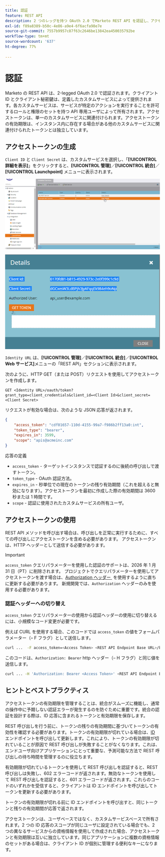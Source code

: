 ```yaml
---
title: 認証
feature: REST API
description: 2 つのレッグを持つ OAuth 2.0 でMarketo REST API を認証し、アクセストークンを作成して使用し、Authorization ヘッダーに切り替え、有効期限を管理し、601 エラーと 602 エラーを処理します。
exl-id: f89a8389-b50c-4e86-a9e4-6f6acfa98e7e
source-git-commit: 7557b9957c87f63c2646be13842ea450035792be
workflow-type: tm+mt
source-wordcount: '637'
ht-degree: 77%

---
```


# 認証

Marketo の REST API は、2-legged OAuth 2.0 で認証されます。クライアント ID とクライアント秘密鍵は、定義したカスタムサービスによって提供されます。各カスタムサービスは、サービスが特定のアクションを実行することを許可するロールと権限のセットを持つ API 専用ユーザによって所有されます。アクセストークンは、単一のカスタムサービスに関連付けられます。アクセストークンの有効期限は、インスタンス内に存在する場合がある他のカスタムサービスに関連付けられたトークンとは独立しています。

## アクセストークンの生成

`Client ID` と `Client Secret` は、カスタムサービスを選択し、「**[!UICONTROL 詳細を表示]**」をクリックすると、**[!UICONTROL 管理]**／**[!UICONTROL 統合]**／**[!UICONTROL Launchpoint]** メニューに表示されます。

![REST サービスの詳細を取得](assets/authentication-service-view-details.png)

![Launchpoint 資格情報](assets/admin-launchpoint-credentials.png)

`Identity URL` は、**[!UICONTROL 管理]**／**[!UICONTROL 統合]**／**[!UICONTROL Web サービス]**&#x200B;メニューの「REST API」セクションに表示されます。

次のように、HTTP GET（または POST）リクエストを使用してアクセストークンを作成します。

```
GET <Identity URL>/oauth/token?grant_type=client_credentials&client_id=<Client Id>&client_secret=<Client Secret>
```

リクエストが有効な場合は、次のような JSON 応答が返されます。

```json
{
    "access_token": "cdf01657-110d-4155-99a7-f986b2ff13a0:int",
    "token_type": "bearer",
    "expires_in": 3599,
    "scope": "apis@acmeinc.com"
}
```

応答の定義

- `access_token` - ターゲットインスタンスで認証するのに後続の呼び出しで渡すトークン。
- `token_type` - OAuth 認証方法。
- `expires_in` - 秒単位での現在のトークンの残り有効期間（これを超えると無効になります）。アクセストークンを最初に作成した際の有効期間は 3600 秒または 1 時間です。
- `scope` - 認証に使用されたカスタムサービスの所有ユーザ。

## アクセストークンの使用

REST API メソッドを呼び出す場合は、呼び出しを正常に実行するために、すべての呼び出しにアクセストークンを含める必要があります。
アクセストークンは、HTTP ヘッダーとして送信する必要があります。

>[!IMPORTANT]
>
>`access_token` クエリパラメーターを使用した認証のサポートは、2026 年 1 月 31 日（PT）に削除されます。 プロジェクトでクエリパラメーターを使用してアクセストークンを渡す場合は、[Authorization ヘッダー &#x200B;](https://experienceleague.adobe.com/ja/docs/marketo-developer/marketo/rest/authentication#using-an-access-token) を使用するように直ちに更新する必要があります。 新規開発では、`Authorization` ヘッダーのみを使用する必要があります。

### 認証ヘッダーへの切り替え

`access_token` クエリパラメーターの使用から認証ヘッダーの使用に切り替えるには、小規模なコード変更が必要です。

例えば CURL を使用する場合、このコードでは `access_token` の値をフォームパラメーター（– F フラグ）として送信します。

```bash
curl ...  -F access_token=<Access Token> <REST API Endpoint Base URL>/bulk/v1/apiCall.json
```

このコードは、`Authorization: Bearer` http ヘッダー（– H フラグ）と同じ値を送信します。

```bash
curl ... -H 'Authorization: Bearer <Access Token>' <REST API Endpoint Base URL>/bulk/v1/apiCall.json
```

## ヒントとベストプラクティス

アクセストークンの有効期限を管理することは、統合がスムーズに機能し、通常の操作中に予期しない認証エラーが発生するのを防ぐために重要です。統合の認証を設計する際は、ID 応答に含まれるトークンと有効期限を保存します。

REST 呼び出しを行う前に、トークンの残りの有効期間に基づいてトークンの有効性を確認する必要があります。トークンの有効期限が切れている場合は、[ID](https://developer.adobe.com/marketo-apis/api/identity/#tag/Identity/operation/identityUsingGET) エンドポイントを呼び出して更新します。これにより、トークンの有効期限が切れていることが原因で REST 呼び出しが失敗することがなくなります。これは、エンドユーザ向けアプリケーションにとって重要な、予測可能な方法で REST 呼び出しの待ち時間を管理するのに役立ちます。

有効期限が切れているトークンを使用して REST 呼び出しを認証すると、REST 呼び出しは失敗し、602 エラーコードが返されます。無効なトークンを使用して REST 呼び出しを認証すると、601 エラーコードが返されます。これらのコードのいずれかを受信すると、クライアントは ID エンドポイントを呼び出してトークンを更新する必要があります。

トークンの有効期限が切れる前に ID エンドポイントを呼び出すと、同じトークンと残りの有効期間が応答で返されます。

アクセストークンは、ユーザベースではなく、カスタムサービスベースで所有されます。2 つの ID 応答のスコープが同じユーザに設定されている場合でも、2 つの異なるサービスからの資格情報を使用して作成された場合、アクセストークンと有効期限は互いに独立しています。同じアプリケーションに複数の資格情報のセットがある場合は、クライアント ID が個別に管理する便利なキーになります。
